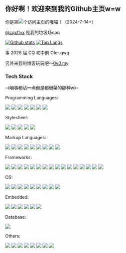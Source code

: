 ## 你好啊！欢迎来到我的Github主页w=w

你是第![](https://count.kjchmc.cn/get/@ariasaka)个访问主页的哦喵！（2024-7-14+）

[@cqxflyx](https://github.com/cqxflyx) 是我的垃圾场qaq

[![Github stats](https://github-readme-stats.vercel.app/api?username=LYXOfficial&show_icons=true&include_all_commits=true&locale=cn)](https://github.com/anuraghazra/github-readme-stats) [![Top Langs](https://github-readme-stats.vercel.app/api/top-langs/?username=lyxofficial&locale=cn)](https://github.com/anuraghazra/github-readme-stats)

事 2026 届 CQ 初中前 OIer qwq

另外来我的博客玩玩吧～[0v0.my](https://0v0.my)

### Tech Stack

~~（咱事都沾一点但是都很菜的那种w）~~

Programming Languages:

![](https://img.shields.io/badge/C-gray?style=flat-square&logo=C&logoColor=white) ![](https://img.shields.io/badge/C%2B%2B-00599C?style=flat-square&logo=cplusplus) ![](https://img.shields.io/badge/Python-blue?style=flat-square&logo=python&logoColor=white) ![](https://img.shields.io/badge/TypeScript-blue?style=flat-square&logo=typescript&logoColor=white) ![](https://img.shields.io/badge/JavaScript-F7DF1E?style=flat-square&logo=javascript&logoColor=black) ![](https://img.shields.io/badge/Rust-black?style=flat-square&logo=rust&logoColor=white) ![](https://img.shields.io/badge/TSX-blue?style=flat-square&logo=react&logoColor=white)

Stylesheet:

![](https://img.shields.io/badge/CSS3-1572B6?style=flat-square&logo=css3&logoColor=white) ![](https://img.shields.io/badge/Scss-CC6699?style=flat-square&logo=sass&logoColor=white) ![](https://img.shields.io/badge/Stylus-333333?style=flat-square&logo=stylus&logoColor=white) ![](https://img.shields.io/badge/UnoCSS-333333?style=flat-square&logo=unocss&logoColor=white) ![](https://img.shields.io/badge/QSS-41CD52?style=flat-square&logo=qt&logoColor=white)

Markup Languages:

![](https://img.shields.io/badge/HTML5-E34F26?style=flat-square&logo=html5&logoColor=white) ![](https://img.shields.io/badge/Markdown-000000?style=flat-square&logo=markdown&logoColor=white) ![](https://img.shields.io/badge/XML-005FAD?style=flat-square&logo=xml&logoColor=white) ![](https://img.shields.io/badge/YAML-CB171E?style=flat-square&logo=yaml&logoColor=white) ![](https://img.shields.io/badge/TOML-9C4121?style=flat-square&logo=toml&logoColor=white) ![](https://img.shields.io/badge/JSON-black?style=flat-square&logo=json&logoColor=white) ![](https://img.shields.io/badge/PUG-A86454?style=flat-square&logo=pug&logoColor=white) ![](https://img.shields.io/badge/EJS-B4CA65?style=flat-square&logo=ejs&logoColor=white) ![](https://img.shields.io/badge/QML-41CD52?style=flat-square&logo=qt&logoColor=white)

Frameworks:

![](https://img.shields.io/badge/VanillaJS-F7DF1E?style=flat-square&logo=javascript&logoColor=black) ![](https://img.shields.io/badge/React-61DAFB?style=flat-square&logo=react&logoColor=white) ![](https://img.shields.io/badge/Next.js-black?style=flat-square&logo=next.js&logoColor=white) ![](https://img.shields.io/badge/Qt-41CD52?style=flat-square&logo=qt&logoColor=white) ![](https://img.shields.io/badge/PyQt-41CD52?style=flat-square&logo=qt&logoColor=white) ![](https://img.shields.io/badge/tauri-24C8D8?style=flat-square&logo=tauri&logoColor=white) ![](https://img.shields.io/badge/FastAPI-009688?style=flat-square&logo=fastapi&logoColor=white) ![](https://img.shields.io/badge/Flask-black?style=flat-square&logo=flask&logoColor=white) ![](https://img.shields.io/badge/Win32API-blue?style=flat-square&logo=wine&logoColor=white) ![](https://img.shields.io/badge/Electron-47848F?style=flat-square&logo=electron&logoColor=white) ![](https://img.shields.io/badge/Hexo-0E83CD?style=flat-square&logo=Hexo&logoColor=white) ![](https://img.shields.io/badge/WordPress-21759B?style=flat-square&logo=wordpress&logoColor=white) ![](https://img.shields.io/badge/Typecho-gray?style=flat-square) ![](https://img.shields.io/badge/Vite-black?style=flat-square&logo=vite&logoColor=white) ![](https://img.shields.io/badge/Vitepress-black?style=flat-square&logo=vitepress&logoColor=white) ![](https://img.shields.io/badge/Webpack-8DD6F9?style=flat-square&logo=webpack&logoColor=white)

OS:

![](https://img.shields.io/badge/Arch%20Linux-1793D1?style=flat-square&logo=archlinux&logoColor=white) ![](https://img.shields.io/badge/Debian-A81D33?style=flat-square&logo=debian&logoColor=white) ![](https://img.shields.io/badge/Ubuntu-E95420?style=flat-square&logo=ubuntu&logoColor=white) ![](https://img.shields.io/badge/Deepin-007CFF?style=flat-square&logo=deepin&logoColor=white) ![](https://img.shields.io/badge/LingmoOS-007CFF?style=flat-square) ![](https://img.shields.io/badge/CentOS-262577?style=flat-square&logo=centos&logoColor=white) ![](https://img.shields.io/badge/Windows-blue?style=flat-square&logo=wine&logoColor=white) ![](https://img.shields.io/badge/Android-34A853?style=flat-square&logo=android&logoColor=white) ![](https://img.shields.io/badge/HarmonyOS-black?style=flat-square&logo=harmonyos&logoColor=white) 

Embedded:

![](https://img.shields.io/badge/Espressif-E7352C?style=flat-square&logo=espressif&logoColor=white) ![](https://img.shields.io/badge/Arduino-00878F?style=flat-square&logo=arduino&logoColor=white) ![](https://img.shields.io/badge/STM32-03234B?style=flat-square&logo=stmicroelectronics&logoColor=white) ![](https://img.shields.io/badge/MicroPython-2B2728?style=flat-square&logo=micropython&logoColor=white) ![](https://img.shields.io/badge/STC51-blue?style=flat-square) ![](https://img.shields.io/badge/Keil%20礦ision-394049?style=flat-square&logo=armkeil&logoColor=white)

Database:

![](https://img.shields.io/badge/MongoDB-47A248?style=flat-square&logo=mongodb&logoColor=white)

Others:

![](https://img.shields.io/badge/Fusion360-orange?style=flat-square&logo=autodesk&logoColor=white) ![](https://img.shields.io/badge/BambuLab-00AE42?style=flat-square&logo=bambulab&logoColor=white) ![](https://img.shields.io/badge/Photoshop-31A8FF?style=flat-square&logo=adobephotoshop&logoColor=white)  ![](https://img.shields.io/badge/Premiere%20Pro-9999FF?style=flat-square&logo=adobepremierepro&logoColor=white) ![](https://img.shields.io/badge/Office-red?style=flat-square&logo=libreoffice&logoColor=white) ![](https://img.shields.io/badge/JLCEDA-blue?style=flat-square) ![](https://img.shields.io/badge/Git-F05032?style=flat-square&logo=git&logoColor=white) ![](https://img.shields.io/badge/Minecraft-darkgreen?style=flat-square) 
